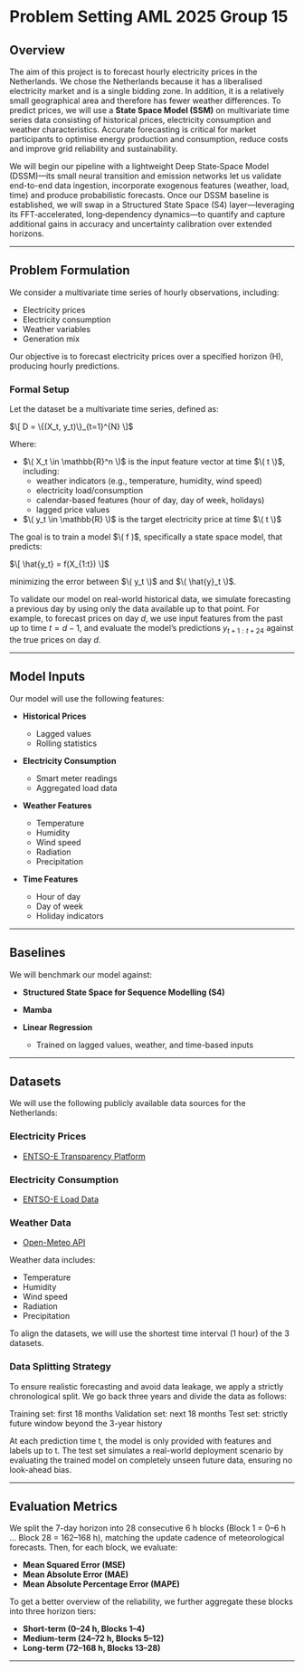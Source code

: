 # Problem Setting AML 2025 Group 15
## Overview

The aim of this project is to forecast hourly electricity prices in the Netherlands. We chose the Netherlands because it has a liberalised electricity market and is a single bidding zone. In addition, it is a relatively small geographical area and therefore has fewer weather differences. To predict prices, we will use a **State Space Model (SSM)** on multivariate time series data consisting of historical prices, electricity consumption and weather characteristics. Accurate forecasting is critical for market participants to optimise energy production and consumption, reduce costs and improve grid reliability and sustainability.

We will begin our pipeline with a lightweight Deep State‐Space Model (DSSM)—its small neural transition and emission networks let us validate end-to-end data ingestion, incorporate exogenous features (weather, load, time) and produce probabilistic forecasts. Once our DSSM baseline is established, we will swap in a Structured State Space (S4) layer—leveraging its FFT‐accelerated, long‐dependency dynamics—to quantify and capture additional gains in accuracy and uncertainty calibration over extended horizons.

---

## Problem Formulation

We consider a multivariate time series of hourly observations, including:
- Electricity prices  
- Electricity consumption  
- Weather variables  
- Generation mix  

Our objective is to forecast electricity prices over a specified horizon \(H\), producing hourly predictions.



### Formal Setup

Let the dataset be a multivariate time series, defined as:

$\[
D = \{(X_t, y_t)\}_{t=1}^{N}
\]$

Where:

- $\( X_t \in \mathbb{R}^n \)$ is the input feature vector at time $\( t \)$, including:
    - weather indicators (e.g., temperature, humidity, wind speed)
    - electricity load/consumption
    - calendar-based features (hour of day, day of week, holidays)
    - lagged price values
- $\( y_t \in \mathbb{R} \)$ is the target electricity price at time $\( t \)$

The goal is to train a model $\( f )$, specifically a state space model, that predicts:

$\[
\hat{y_t} = f(X_{1:t})
\]$

minimizing the error between $\( y_t \)$ and $\( \hat{y}_t \)$.

To validate our model on real-world historical data, we simulate forecasting a previous day by using only the data available up to that point. For example, to forecast prices on day $d$, we use input features from the past up to time $t=d−1$, and evaluate the model’s predictions $y_{t+1:t+24}$ against the true prices on day $d$.

---

## Model Inputs

Our model will use the following features:

- **Historical Prices**  
  - Lagged values  
  - Rolling statistics  

- **Electricity Consumption**  
  - Smart meter readings  
  - Aggregated load data  

- **Weather Features**  
  - Temperature  
  - Humidity  
  - Wind speed  
  - Radiation  
  - Precipitation  

- **Time Features**  
  - Hour of day  
  - Day of week  
  - Holiday indicators  

---

## Baselines

We will benchmark our model against:

- **Structured State Space for Sequence Modelling (S4)**

- **Mamba**

- **Linear Regression**  
  - Trained on lagged values, weather, and time-based inputs  

---

## Datasets

We will use the following publicly available data sources for the Netherlands:

### Electricity Prices
- [ENTSO-E Transparency Platform](https://transparency.entsoe.eu/)

### Electricity Consumption
- [ENTSO-E Load Data](https://transparency.entsoe.eu/)

### Weather Data
- [Open-Meteo API](https://open-meteo.com/)

Weather data includes:
- Temperature  
- Humidity  
- Wind speed  
- Radiation  
- Precipitation

To align the datasets, we will use the shortest time interval (1 hour) of the 3 datasets. 

### Data Splitting Strategy
To ensure realistic forecasting and avoid data leakage, we apply a strictly chronological split. We go back three years and divide the data as follows:

Training set: first 18 months
Validation set: next 18 months
Test set: strictly future window beyond the 3-year history

At each prediction time t, the model is only provided with features and labels up to t. The test set simulates a real-world deployment scenario by evaluating the trained model on completely unseen future data, ensuring no look-ahead bias.

---

## Evaluation Metrics

We split the 7-day horizon into 28 consecutive 6 h blocks (Block 1 = 0–6 h … Block 28 = 162–168 h), matching the update cadence of meteorological forecasts. Then, for each block, we evaluate:

- **Mean Squared Error (MSE)**
- **Mean Absolute Error (MAE)**
- **Mean Absolute Percentage Error (MAPE)**

To get a better overview of the reliability, we further aggregate these blocks into three horizon tiers:

- **Short-term (0–24 h, Blocks 1–4)**
- **Medium-term (24–72 h, Blocks 5–12)**
- **Long-term (72–168 h, Blocks 13–28)**





---


